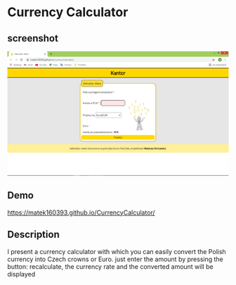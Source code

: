 # Currency Calculator

## screenshot
![Screenshot](https://raw.githubusercontent.com/matek160393/CurrencyCalculator/main/IMAGE/ScreenshotCurrencyCalculator.png)

## Demo
https://matek160393.github.io/CurrencyCalculator/

## Description

I present a currency calculator with which you can easily convert the Polish currency into Czech crowns or Euro.
just enter the amount by pressing the button: recalculate,
the currency rate and the converted amount will be displayed
